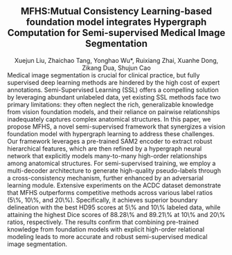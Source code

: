 <div align="center">
<h2>MFHS:Mutual Consistency Learning-based foundation model integrates Hypergraph Computation for Semi-supervised Medical Image Segmentation</h2>
</div>
<div align="center">
Xuejun Liu, Zhaichao Tang, Yonghao Wu*, Ruixiang Zhai, Xuanhe Dong,
Zikang Dua, Shujun Cao
</div>
Medical image segmentation is crucial for clinical practice, but fully supervised deep learning methods are hindered by the high cost of expert annotations.
Semi-Supervised Learning (SSL) offers a compelling solution by leveraging abundant unlabeled data, yet existing SSL methods face two primary limitations: they often neglect the rich, generalizable knowledge from vision foundation models, and their reliance on pairwise relationships inadequately captures complex anatomical structures.
In this paper, we propose MFHS, a novel semi-supervised framework that synergizes a vision foundation model with hypergraph learning to address these challenges.
Our framework leverages a pre-trained SAM2 encoder to extract robust hierarchical features, which are then refined by a hypergraph neural network that explicitly models many-to-many high-order relationships among anatomical structures.
For semi-supervised training, we employ a multi-decoder architecture to generate high-quality pseudo-labels through a cross-consistency mechanism, further enhanced by an adversarial learning module.
Extensive experiments on the ACDC dataset demonstrate that MFHS outperforms competitive  methods across various label ratios (5\%, 10\%, and 20\%).
Specifically, it achieves superior boundary delineation with the best HD95 scores at 5\% and 10\% labeled data, while attaining the highest Dice scores of 88.28\% and 89.21\% at 10\% and 20\% ratios, respectively.
The results confirm that combining pre-trained knowledge from foundation models with explicit high-order relational modeling leads to more accurate and robust semi-supervised medical image segmentation.
